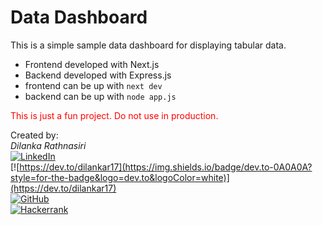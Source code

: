 # Data Dashboard
This is a simple sample data dashboard for displaying tabular data.

- Frontend developed with Next.js
- Backend developed with Express.js
- frontend can be up with `next dev`
- backend can be up with `node app.js`

<span style="color:red">This is just a fun project. Do not use in production.</span>

Created by: \
_Dilanka Rathnasiri_\
[![LinkedIn](https://img.shields.io/badge/linkedin-%230077B5.svg?style=for-the-badge&logo=linkedin&logoColor=white)](https://www.linkedin.com/in/dilankarathnasiri) \
[![https://dev.to/dilankar17](https://img.shields.io/badge/dev.to-0A0A0A?style=for-the-badge&logo=dev.to&logoColor=white)](https://dev.to/dilankar17) \
[![GitHub](https://img.shields.io/badge/github-%23121011.svg?style=for-the-badge&logo=github&logoColor=white)](https://github.com/dilankar17) \
[![Hackerrank](https://img.shields.io/badge/-Hackerrank-2EC866?style=for-the-badge&logo=HackerRank&logoColor=white)](https://www.hackerrank.com/profile/dilankar17)
